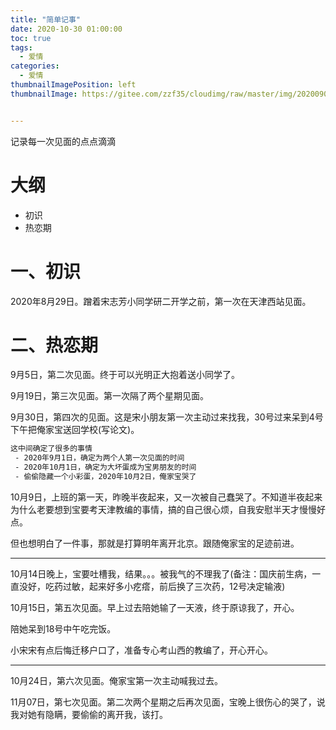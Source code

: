 ```yaml
---
title: "简单记事"
date: 2020-10-30 01:00:00
toc: true
tags:
  - 爱情
categories:
  - 爱情
thumbnailImagePosition: left
thumbnailImage: https://gitee.com/zzf35/cloudimg/raw/master/img/20200902102513.jpg


---
```


记录每一次见面的点点滴滴

<!--more-->

# 大纲

- 初识
- 热恋期

# 一、初识

2020年8月29日。蹭着宋志芳小同学研二开学之前，第一次在天津西站见面。

# 二、热恋期

9月5日，第二次见面。终于可以光明正大抱着送小同学了。

9月19日，第三次见面。第一次隔了两个星期见面。

9月30日，第四次的见面。这是宋小朋友第一次主动过来找我，30号过来呆到4号下午把俺家宝送回学校(写论文)。

```txt
这中间确定了很多的事情
 - 2020年9月1日，确定为两个人第一次见面的时间
 - 2020年10月1日，确定为大坏蛋成为宝男朋友的时间
 - 偷偷隐藏一个小彩蛋，2020年10月2日，俺家宝哭了
```

10月9日，上班的第一天，昨晚半夜起来，又一次被自己蠢哭了。不知道半夜起来为什么老要想到宝要考天津教编的事情，搞的自己很心烦，自我安慰半天才慢慢好点。

但也想明白了一件事，那就是打算明年离开北京。跟随俺家宝的足迹前进。

------

10月14日晚上，宝要吐槽我，结果。。。被我气的不理我了(备注：国庆前生病，一直没好，吃药过敏，起来好多小疙瘩，前后换了三次药，12号决定输液)

10月15日，第五次见面。早上过去陪她输了一天液，终于原谅我了，开心。

陪她呆到18号中午吃完饭。

小宋宋有点后悔迁移户口了，准备专心考山西的教编了，开心开心。

------

10月24日，第六次见面。俺家宝第一次主动喊我过去。

11月07日，第七次见面。第二次两个星期之后再次见面，宝晚上很伤心的哭了，说我对她有隐瞒，要偷偷的离开我，该打。





